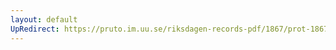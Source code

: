 ```yaml
---
layout: default
UpRedirect: https://pruto.im.uu.se/riksdagen-records-pdf/1867/prot-1867--fk--326/prot-1867--fk--326_042.pdf
---
```

